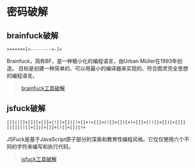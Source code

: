 # 密码破解

## brainfuck破解

```
>++++++[<-------->-]<
```

Brainfuck，简称BF，是一种极小化的编程语言，由Urban Müller在1993年创造。
目标是创建一种简单的、可以用最小的编译器来实现的、符合图灵完全思想的编程语言。

> [brainfuck工具破解](https://ctf.bugku.com/tool/brainfuck)

## jsfuck破解

```
[][(![]+[])[+[]]+(![]+[])[!+[]+!+[]]+(![]+[])[+!+[]]+(!![]+[])[+[]]][([][(![]+[])[+[]]+(![]+[])[!+
```

JSFuck是基于JavaScript原子部分的深奥和教育性编程风格。它仅仅使用六个不同的字符来编写和执行代码。

> [jsfuck工具破解](http://www.jsfuck.com/)

